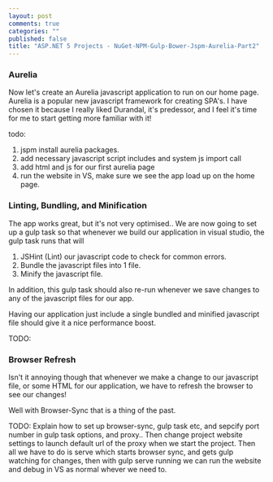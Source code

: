 ```yaml
---
layout: post
comments: true
categories: ""
published: false
title: "ASP.NET 5 Projects - NuGet-NPM-Gulp-Bower-Jspm-Aurelia-Part2"
---
```




### Aurelia

Now let's create an Aurelia javascript application to run on our home page.
Aurelia is a popular new javascript framework for creating SPA's. I have chosen it because I really liked Durandal, it's predessor, and I feel it's time for me to start getting more familiar with it!

todo:
1. jspm install aurelia packages.
2. add necessary javascript script includes and system js import call
3. add html and js for our first aurelia page
4. run the website in VS, make sure we see the app load up on the home page.

### Linting, Bundling, and Minification
The app works great, but it's not very optimised.. 
We are now going to set up a gulp task so that whenever we build our application in visual studio, the gulp task runs that will

1. JSHint (Lint) our javascript code to check for common errors.
2. Bundle the javascript files into 1 file.
3. Minify the javascript file.

In addition, this gulp task should also re-run whenever we save changes to any of the javascript files for our app.

Having our application just include a single bundled and minified javascript file should give it a nice performance boost.

TODO:

### Browser Refresh
Isn't it annoying though that whenever we make a change to our javascript file, or some HTML for our application, we have to refresh the browser to see our changes!

Well with Browser-Sync that is a thing of the past.

TODO: Explain how to set up browser-sync, gulp task etc, and sepcify port number in gulp task options, and proxy.. Then change project website settings to launch default url of the proxy when we start the project. Then all we have to do is serve which starts browser sync, and gets gulp watching for changes, then with gulp serve running we can run the website and debug in VS as normal whever we need to.
